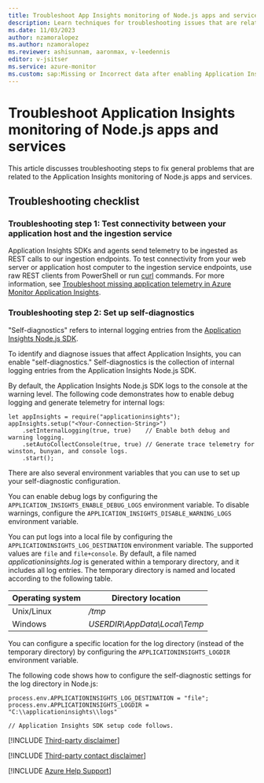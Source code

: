 ```yaml
---
title: Troubleshoot App Insights monitoring of Node.js apps and services
description: Learn techniques for troubleshooting issues that are related to the Application Insights monitoring of Node.js applications and services.
ms.date: 11/03/2023
author: nzamoralopez
ms.author: nzamoralopez
ms.reviewer: ashisunnam, aaronmax, v-leedennis
editor: v-jsitser
ms.service: azure-monitor
ms.custom: sap:Missing or Incorrect data after enabling Application Insights in Azure Portal
---
```

# Troubleshoot Application Insights monitoring of Node.js apps and services

This article discusses troubleshooting steps to fix general problems that are related to the Application Insights monitoring of Node.js apps and services.

## Troubleshooting checklist

### Troubleshooting step 1: Test connectivity between your application host and the ingestion service

Application Insights SDKs and agents send telemetry to be ingested as REST calls to our ingestion endpoints. To test connectivity from your web server or application host computer to the ingestion service endpoints, use raw REST clients from PowerShell or run [curl](https://curl.se) commands. For more information, see [Troubleshoot missing application telemetry in Azure Monitor Application Insights](./investigate-missing-telemetry.md).

### Troubleshooting step 2: Set up self-diagnostics

"Self-diagnostics" refers to internal logging entries from the [Application Insights Node.js SDK](/azure/azure-monitor/app/nodejs).

To identify and diagnose issues that affect Application Insights, you can enable "self-diagnostics." Self-diagnostics is the collection of internal logging entries from the Application Insights Node.js SDK.

By default, the Application Insights Node.js SDK logs to the console at the warning level. The following code demonstrates how to enable debug logging and generate telemetry for internal logs:

```nodejs
let appInsights = require("applicationinsights");
appInsights.setup("<Your-Connection-String>")
    .setInternalLogging(true, true)    // Enable both debug and warning logging.
    .setAutoCollectConsole(true, true) // Generate trace telemetry for winston, bunyan, and console logs.
    .start();
```

There are also several environment variables that you can use to set up your self-diagnostic configuration.

You can enable debug logs by configuring the `APPLICATION_INSIGHTS_ENABLE_DEBUG_LOGS` environment variable. To disable warnings, configure the `APPLICATION_INSIGHTS_DISABLE_WARNING_LOGS` environment variable.

You can put logs into a local file by configuring the `APPLICATIONINSIGHTS_LOG_DESTINATION` environment variable. The supported values are `file` and `file+console`. By default, a file named *applicationinsights.log* is generated within a temporary directory, and it includes all log entries. The temporary directory is named and located according to the following table.

| Operating system | Directory location              |
|------------------|---------------------------------|
| Unix/Linux       | */tmp*                          |
| Windows          | *USERDIR\\AppData\\Local\\Temp* |

You can configure a specific location for the log directory (instead of the temporary directory) by configuring the `APPLICATIONINSIGHTS_LOGDIR` environment variable.

The following code shows how to configure the self-diagnostic settings for the log directory in Node.js:

```nodejs
process.env.APPLICATIONINSIGHTS_LOG_DESTINATION = "file";
process.env.APPLICATIONINSIGHTS_LOGDIR = "C:\\applicationinsights\\logs"

// Application Insights SDK setup code follows.
```

[!INCLUDE [Third-party disclaimer](../../../../includes/third-party-disclaimer.md)]

[!INCLUDE [Third-party contact disclaimer](../../../../includes/third-party-contact-disclaimer.md)]

[!INCLUDE [Azure Help Support](../../../../includes/azure-help-support.md)]
